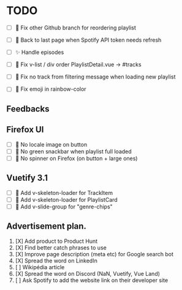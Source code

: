 # TODO

- [ ] 🚧 Fix other Github branch for reordering playlist
- [ ] 🚧 Back to last page when Spotify API token needs refresh

- [ ] ✨ Handle episodes
- [ ] 🚧 Fix v-list / div order PlaylistDetail.vue -> #tracks
- [ ] 🚧 Fix no track from filtering message when loading new playlist
- [ ] 🚧 Fix emoji in rainbow-color

## Feedbacks

## Firefox UI

- [ ] 🎨 No locale image on button
- [ ] 🎨 No green snackbar when playlist full loaded
- [ ] 🎨 No spinner on Firefox (on button + large ones)

## Vuetify 3.1

- [ ] 🎨 Add v-skeleton-loader for TrackItem
- [ ] 🎨 Add v-skeleton-loader for PlaylistCard
- [ ] 🎨 Add v-slide-group for "genre-chips"

## Advertisement plan.

1. [X] Add product to Product Hunt
2. [X] Find better catch phrases to use
3. [X] Improve page description (meta etc) for Google search bot
4. [X] Spread the word on LinkedIn
5. [ ] Wikipédia article
6. [X] Spread the word on Discord (NaN, Vuetify, Vue Land)
7. [ ] Ask Spotify to add the website link on their developer site
